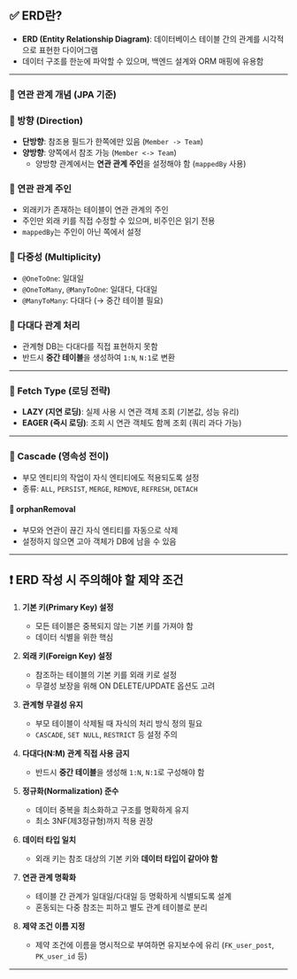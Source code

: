 ## ✅ ERD란?

- **ERD (Entity Relationship Diagram)**: 데이터베이스 테이블 간의 관계를 시각적으로 표현한 다이어그램
- 데이터 구조를 한눈에 파악할 수 있으며, 백엔드 설계와 ORM 매핑에 유용함

---

### 📌 연관 관계 개념 (JPA 기준)

### 🔹 방향 (Direction)

- **단방향**: 참조용 필드가 한쪽에만 있음 (`Member -> Team`)
- **양방향**: 양쪽에서 참조 가능 (`Member <-> Team`)
    - 양방향 관계에서는 **연관 관계 주인**을 설정해야 함 (`mappedBy` 사용)

### 🔹 연관 관계 주인

- 외래키가 존재하는 테이블이 연관 관계의 주인
- 주인만 외래 키를 직접 수정할 수 있으며, 비주인은 읽기 전용
- `mappedBy`는 주인이 아닌 쪽에서 설정

### 🔹 다중성 (Multiplicity)

- `@OneToOne`: 일대일
- `@OneToMany`, `@ManyToOne`: 일대다, 다대일
- `@ManyToMany`: 다대다 (→ 중간 테이블 필요)

### 🔹 다대다 관계 처리

- 관계형 DB는 다대다를 직접 표현하지 못함
- 반드시 **중간 테이블**을 생성하여 `1:N`, `N:1`로 변환

---

### 📌 Fetch Type (로딩 전략)

- **LAZY (지연 로딩)**: 실제 사용 시 연관 객체 조회 (기본값, 성능 유리)
- **EAGER (즉시 로딩)**: 조회 시 연관 객체도 함께 조회 (쿼리 과다 가능)

---

### 📌 Cascade (영속성 전이)

- 부모 엔티티의 작업이 자식 엔티티에도 적용되도록 설정
- 종류: `ALL`, `PERSIST`, `MERGE`, `REMOVE`, `REFRESH`, `DETACH`

#### 🔸 orphanRemoval

- 부모와 연관이 끊긴 자식 엔티티를 자동으로 삭제
- 설정하지 않으면 고아 객체가 DB에 남을 수 있음

---

## ❗ ERD 작성 시 주의해야 할 제약 조건

1. **기본 키(Primary Key) 설정**
    - 모든 테이블은 중복되지 않는 기본 키를 가져야 함
    - 데이터 식별을 위한 핵심

2. **외래 키(Foreign Key) 설정**
    - 참조하는 테이블의 기본 키를 외래 키로 설정
    - 무결성 보장을 위해 ON DELETE/UPDATE 옵션도 고려

3. **관계형 무결성 유지**
    - 부모 테이블이 삭제될 때 자식의 처리 방식 정의 필요
    - `CASCADE`, `SET NULL`, `RESTRICT` 등 설정 주의

4. **다대다(N:M) 관계 직접 사용 금지**
    - 반드시 **중간 테이블**을 생성해 `1:N`, `N:1`로 구성해야 함

5. **정규화(Normalization) 준수**
    - 데이터 중복을 최소화하고 구조를 명확하게 유지
    - 최소 3NF(제3정규형)까지 적용 권장

6. **데이터 타입 일치**
    - 외래 키는 참조 대상의 기본 키와 **데이터 타입이 같아야 함**

7. **연관 관계 명확화**
    - 테이블 간 관계가 일대일/다대일 등 명확하게 식별되도록 설계
    - 혼동되는 다중 참조는 피하고 별도 관계 테이블로 분리

8. **제약 조건 이름 지정**
    - 제약 조건에 이름을 명시적으로 부여하면 유지보수에 유리 (`FK_user_post`, `PK_user_id` 등)

---